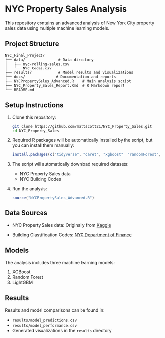 # NYC Property Sales Analysis

This repository contains an advanced analysis of New York City property sales data using multiple machine learning models.

## Project Structure

```
NYC_Final_Project/
├── data/               # Data directory
│   ├── nyc-rolling-sales.csv
│   └── NYC_Codes.csv
├── results/            # Model results and visualizations
├── docs/              # Documentation and reports
├── NYCPropertySales_Advanced.R    # Main analysis script
├── NYC_Property_Sales_Report.Rmd  # R Markdown report
└── README.md
```

## Setup Instructions

1. Clone this repository:
   ```bash
   git clone https://github.com/mattscott21/NYC_Property_Sales.git
   cd NYC_Property_Sales
   ```

2. Required R packages will be automatically installed by the script, but you can install them manually:
   ```R
   install.packages(c("tidyverse", "caret", "xgboost", "randomForest", "lightgbm"))
   ```

3. The script will automatically download required datasets:
   - NYC Property Sales data
   - NYC Building Codes

4. Run the analysis:
   ```R
   source("NYCPropertySales_Advanced.R")
   ```

## Data Sources

- NYC Property Sales data: Originally from [Kaggle](https://www.kaggle.com/datasets/new-york-city/nyc-property-sales?resource=download)

- Building Classification Codes: [NYC Department of Finance](https://www.nyc.gov/assets/finance/jump/hlpbldgcode.html)

## Models

The analysis includes three machine learning models:
1. XGBoost
2. Random Forest
3. LightGBM

## Results

Results and model comparisons can be found in:
- `results/model_predictions.csv`
- `results/model_performance.csv`
- Generated visualizations in the `results` directory

